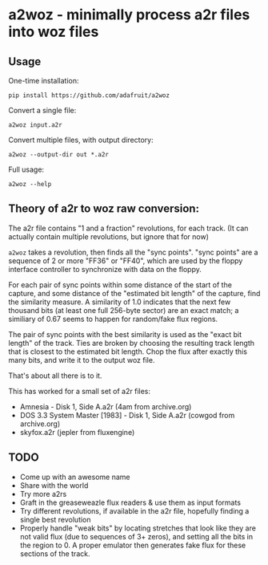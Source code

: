 # a2woz - minimally process a2r files into woz files

## Usage
One-time installation:
```shell
pip install https://github.com/adafruit/a2woz
```

Convert a single file:
```shell
a2woz input.a2r
```

Convert multiple files, with output directory:
```shell
a2woz --output-dir out *.a2r
```

Full usage:
```shell
a2woz --help
```

## Theory of a2r to woz raw conversion:

The a2r file contains "1 and a fraction" revolutions, for each track. (It can actually contain multiple revolutions, but ignore that for now)

`a2woz` takes a revolution, then finds all the "sync points".
"sync points" are a sequence of 2 or more "FF36" or "FF40", which are used
by the floppy interface controller to synchronize with data on the floppy.

For each pair of sync points within some distance of the start of the capture,
and some distance of the "estimated bit length" of the capture, find the
similarity measure.  A similarity of 1.0 indicates that the next few thousand
bits (at least one full 256-byte sector) are an exact match; a similiary of
0.67 seems to happen for random/fake flux regions.

The pair of sync points with the best similarity is used as the "exact bit length" of the track.
Ties are broken by choosing the resulting track length that is closest to the estimated bit length.
Chop the flux after exactly this many bits, and write it to the output woz file.

That's about all there is to it.

This has worked for a small set of a2r files:

 * Amnesia - Disk 1, Side A.a2r (4am from archive.org)
 * DOS 3.3 System Master [1983] - Disk 1, Side A.a2r (cowgod from archive.org)
 * skyfox.a2r (jepler from fluxengine)


## TODO

 * Come up with an awesome name
 * Share with the world
 * Try more a2rs
 * Graft in the greaseweazle flux readers & use them as input formats
 * Try different revolutions, if available in the a2r file, hopefully
   finding a single best revolution
 * Properly handle "weak bits" by locating stretches that look like they are
   not valid flux (due to sequences of 3+ zeros), and setting all the bits in
   the region to 0. A proper emulator then generates fake flux for these
   sections of the track.
